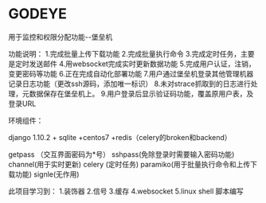 # GODEYE
用于监控和权限分配功能--堡垒机

功能说明：
1.完成批量上传下载功能
2.完成批量执行命令
3.完成定时任务，主要是定时发送邮件
4.用websocket完成实时更新数据功能
5.完成用户认证，注销，变更密码等功能
6.正在完成自动化部署功能
7.用户通过堡垒机登录其他管理机器记录日志功能（更改ssh源码，添加唯一标识）
8.未对strace抓取到的日志进行处理，元数据保存在堡垒机上。
9.用户登录后显示验证码功能，覆盖原用户表，及登录URL

环境组件：

django 1.10.2 + sqlite +centos7 +redis（celery的broken和backend）

getpass （交互界面密码为*号）
sshpass(免除登录时需要输入密码功能)
channel(用于实时更新)
celery (定时任务)
paramiko(用于批量执行命令和上传下载功能)
signle(无作用)

此项目学习到：
1.装饰器
2.信号
3.缓存
4.websocket
5.linux shell 脚本编写



























